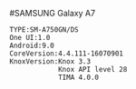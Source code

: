 #SAMSUNG Galaxy A7
```
TYPE:SM-A750GN/DS
One UI:1.0
Android:9.0
CoreVersion:4.4.111-16070901
KnoxVersion:Knox 3.3
            Knox API level 28
            TIMA 4.0.0
```
